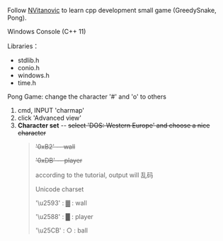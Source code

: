 Follow [NVitanovic](https://www.youtube.com/@NVitanovic) to learn cpp development small game (GreedySnake, Pong).


Windows Console  (C++ 11)

Libraries：
- stdlib.h
- conio.h
- windows.h
- time.h


Pong Game: change the character '#' and 'o' to others
1. cmd, INPUT 'charmap'
2. click 'Advanced view'
3. **Character set** -- ~~select 'DOS: Western Europe' and choose a nice character~~
    > ~~'0xB2' -- wall~~
   > 
   > ~~'0xDB' -- player~~
   > 
   > according to the tutorial, output will 乱码
   > 
   > Unicode charset
   > 
   > '\u2593' : ▓ : wall
   > 
   > '\u2588' : █ : player
   > 
   > '\u25CB' : ○ : ball
 